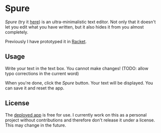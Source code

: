 # Spure

_Spure_ (try it [here](https://adql.github.io/spure/)) is an ultra-minimalistic text editor. Not only that it doesn't let you edit what you have written, but it also hides it from you almost completely.

Previously I have prototyped it in [Racket](https://github.com/adql/spitter).

## Usage

Write your text in the text box. You cannot make changes! (TODO: allow typo corrections in the current word)

When you're done, click the _Spure_ button. Your text will be displayed. You can save it and reset the app.

## License

The [deployed app](https://adql.github.io/spure/) is free for use. I currently work on this as a personal project without contributions and therefore don't release it under a license. This may change in the future.
